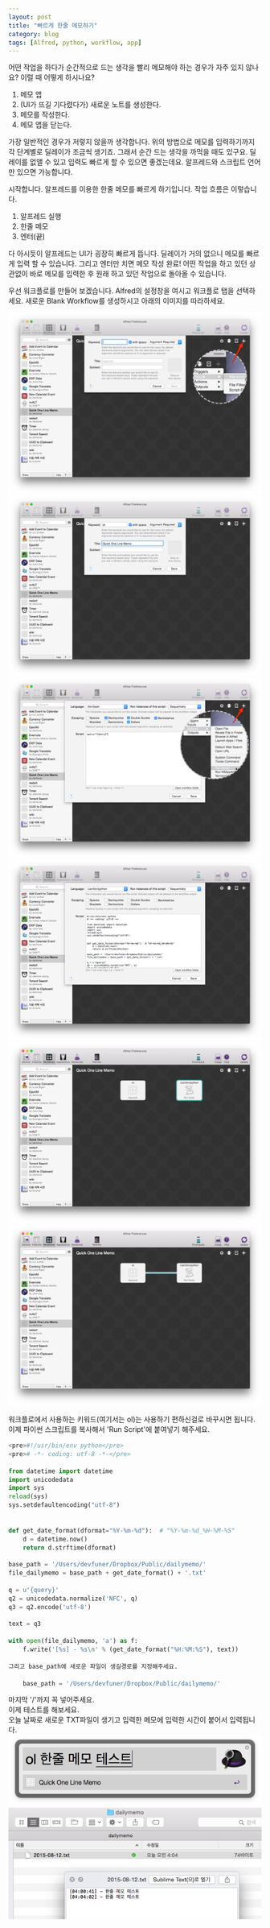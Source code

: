 ```yaml
---
layout: post
title: "빠르게 한줄 메모하기"
category: blog
tags: [Alfred, python, workflow, app]
---
```


어떤 작업을 하다가 순간적으로 드는 생각을 빨리 메모해야 하는 경우가 자주 있지 않나요?
이럴 때 어떻게 하시나요?

1. 메모 앱  
2. (UI가 뜨길 기다렸다가) 새로운 노트를 생성한다.  
3. 메모를 작성한다.  
4. 메모 앱을 닫는다.  

가장 일반적인 경우가 저렇지 않을까 생각합니다.
위의 방법으로 메모를 입력하기까지 각 단계별로 딜레이가 조금씩 생기죠.
그래서 순간 드는 생각을 까먹을 때도 있구요.
딜레이를 없앨 수 있고 입력도 빠르게 할 수 있으면 좋겠는데요.
알프레드와 스크립트 언어만 있으면 가능합니다.

시작합니다.
알프레드를 이용한 한줄 메모를 빠르게 하기입니다.
작업 흐름은 이렇습니다.

1. 알프레드 실행  
2. 한줄 메모  
3. 엔터(끝)  

다 아시듯이 알프레드는 UI가 굉장히 빠르게 뜹니다.
딜레이가 거의 없으니 메모를 빠르게 입력 할 수 있습니다.
그리고 엔터만 치면 메모 작성 완료!
어떤 작업을 하고 있던 상관없이 바로 메모를 입력한 후 원래 하고 있던 작업으로 돌아올 수 있습니다.

우선 워크플로를 만들어 보겠습니다.
Alfred의 설정창을 여시고 워크플로 탭을 선택하세요.
새로운 Blank Workflow를 생성하시고 아래의 이미지를 따라하세요.

![one-line-memo-001](/images/posts/one-line-memo/119f0b72_001.png)
![one-line-memo-002](/images/posts/one-line-memo/119f0b72_002.png)
![one-line-memo-003](/images/posts/one-line-memo/119f0b72_003.png)
![one-line-memo-004](/images/posts/one-line-memo/119f0b72_004.png)
![one-line-memo-005](/images/posts/one-line-memo/119f0b72_005.png)
![one-line-memo-006](/images/posts/one-line-memo/119f0b72_006.png)

워크플로에서 사용하는 키워드(여기서는 ol)는 사용하기 편하신걸로 바꾸시면 됩니다.
이제 파이썬 스크립트를 복사해서 'Run Script'에 붙여넣기 해주세요.
```python
<pre>#!/usr/bin/env python</pre>
<pre># -*- coding: utf-8 -*-</pre>

from datetime import datetime
import unicodedata
import sys
reload(sys)
sys.setdefaultencoding("utf-8")


def get_date_format(dformat="%Y-%m-%d"):  # "%Y-%m-%d_%H-%M-%S"
    d = datetime.now()
    return d.strftime(dformat)

base_path = '/Users/devfuner/Dropbox/Public/dailymemo/'
file_dailymemo = base_path + get_date_format() + '.txt'

q = u'{query}'
q2 = unicodedata.normalize('NFC', q)
q3 = q2.encode('utf-8')

text = q3

with open(file_dailymemo, 'a') as f:
    f.write('[%s] - %s\n' % (get_date_format("%H:%M:%S"), text))

그리고 base_path에 새로운 파일이 생길경로를 지정해주세요.  

    base_path = '/Users/devfuner/Dropbox/Public/dailymemo/'
```
마지막 '/'까지 꼭 넣어주세요.  
이제 테스트를 해보세요.  
오늘 날짜로 새로운 TXT파일이 생기고 입력한 메모에 입력한 시간이 붙어서 입력됩니다.
![one-line-memo-007](/images/posts/one-line-memo/119f0b72_007.png)
![one-line-memo-008](/images/posts/one-line-memo/119f0b72_008.png)